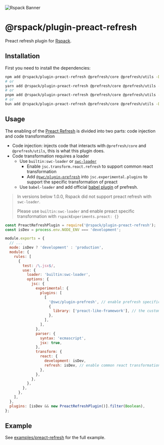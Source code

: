 <picture>
  <source media="(prefers-color-scheme: dark)" srcset="https://assets.rspack.dev/rspack/rspack-banner-plain-dark.png">
  <img alt="Rspack Banner" src="https://assets.rspack.dev/rspack/rspack-banner-plain-light.png">
</picture>

# @rspack/plugin-preact-refresh

Preact refresh plugin for [Rspack](https://github.com/web-infra-dev/rspack).

## Installation

First you need to install the dependencies:

```bash
npm add @rspack/plugin-preact-refresh @prefresh/core @prefresh/utils -D
# or
yarn add @rspack/plugin-preact-refresh @prefresh/core @prefresh/utils -D
# or
pnpm add @rspack/plugin-preact-refresh @prefresh/core @prefresh/utils -D
# or
bun add @rspack/plugin-preact-refresh @prefresh/core @prefresh/utils -D
```

## Usage

The enabling of the [Preact Refresh](https://github.com/preactjs/prefresh) is divided into two parts: code injection and code transformation

- Code injection: injects code that interacts with `@prefresh/core` and `@prefresh/utils`, this is what this plugin does.
- Code transformation requires a loader
  - Use `builtin:swc-loader` or [`swc-loader`](https://swc.rs/docs/usage/swc-loader)
    - Enable `jsc.transform.react.refresh` to support common react transformation
    - Add [`@swc/plugin-prefresh`](https://github.com/swc-project/plugins/tree/main/packages/prefresh) into `jsc.experimental.plugins` to support the specific transformation of preact
  - Use `babel-loader` and add official [babel plugin](https://github.com/preactjs/prefresh/tree/main/packages/babel) of prefresh.


> In versions below 1.0.0, Rspack did not support preact refresh with `swc-loader`.
>
> Please use `builtin:swc-loader` and enable preact specific transformation with `rspackExperiments.preact: {}`

```js
const PreactRefreshPlugin = require('@rspack/plugin-preact-refresh');
const isDev = process.env.NODE_ENV === 'development';

module.exports = {
  // ...
  mode: isDev ? 'development' : 'production',
  module: {
    rules: [
      {
        test: /\.jsx$/,
        use: {
          loader: 'builtin:swc-loader',
          options: {
            jsc: {
              experimental: {
                plugins: [
                  [
                    '@swc/plugin-prefresh', // enable prefresh specific transformation
                    {
                      library: ['preact-like-framework'], // the customizable preact name, default is `["preact", "preact/compat", "react"]`
                    },
                  ],
                ],
              },
              parser: {
                syntax: 'ecmascript',
                jsx: true,
              },
              transform: {
                react: {
                  development: isDev,
                  refresh: isDev, // enable common react transformation
                },
              },
            },
          },
        },
      },
    ],
  },
  plugins: [isDev && new PreactRefreshPlugin()].filter(Boolean),
};
```

## Example

See [examples/preact-refresh](https://github.com/rspack-contrib/rspack-examples/blob/main/rspack/preact-refresh/rspack.config.js) for the full example.
